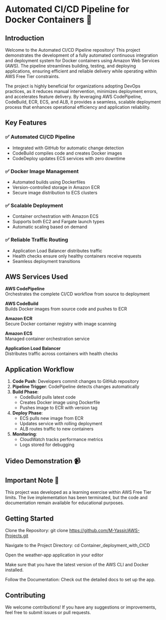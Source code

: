 # Automated CI/CD Pipeline for Docker Containers 🚀

## Introduction
Welcome to the Automated CI/CD Pipeline repository! This project demonstrates the development of a fully automated continuous integration and deployment system for Docker containers using Amazon Web Services (AWS). The pipeline streamlines building, testing, and deploying applications, ensuring efficient and reliable delivery while operating within AWS Free Tier constraints.

The project is highly beneficial for organizations adopting DevOps practices, as it reduces manual intervention, minimizes deployment errors, and accelerates feature delivery. By leveraging AWS CodePipeline, CodeBuild, ECR, ECS, and ALB, it provides a seamless, scalable deployment process that enhances operational efficiency and application reliability.

## Key Features

### ✅ Automated CI/CD Pipeline
- Integrated with GitHub for automatic change detection
- CodeBuild compiles code and creates Docker images
- CodeDeploy updates ECS services with zero downtime

### ✅ Docker Image Management
- Automated builds using Dockerfiles
- Version-controlled storage in Amazon ECR
- Secure image distribution to ECS clusters

### ✅ Scalable Deployment
- Container orchestration with Amazon ECS
- Supports both EC2 and Fargate launch types
- Automatic scaling based on demand

### ✅ Reliable Traffic Routing
- Application Load Balancer distributes traffic
- Health checks ensure only healthy containers receive requests
- Seamless deployment transitions

## AWS Services Used

**AWS CodePipeline**  
Orchestrates the complete CI/CD workflow from source to deployment

**AWS CodeBuild**  
Builds Docker images from source code and pushes to ECR

**Amazon ECR**  
Secure Docker container registry with image scanning

**Amazon ECS**  
Managed container orchestration service

**Application Load Balancer**  
Distributes traffic across containers with health checks

## Application Workflow

1. **Code Push**: Developers commit changes to GitHub repository
2. **Pipeline Trigger**: CodePipeline detects changes automatically
3. **Build Phase**:
   - CodeBuild pulls latest code
   - Creates Docker image using Dockerfile
   - Pushes image to ECR with version tag
4. **Deploy Phase**:
   - ECS pulls new image from ECR
   - Updates service with rolling deployment
   - ALB routes traffic to new containers
5. **Monitoring**:
   - CloudWatch tracks performance metrics
   - Logs stored for debugging

## Video Demonstration 📹


## Important Note 🚨
This project was developed as a learning exercise within AWS Free Tier limits. The live implementation has been terminated, but the code and documentation remain available for educational purposes.

## Getting Started
Clone the Repository: git clone https://github.com/M-Yassir/AWS-Projects.git

Navigate to the Project Directory: cd Container_deployment_with_CICD

Open the weather-app application in your editor

Make sure that you have the latest version of the AWS CLI and Docker installed.                                 

Follow the Documentation: Check out the detailed docs to set up the app.

## Contributing
We welcome contributions! If you have any suggestions or improvements, feel free to submit issues or pull requests.
